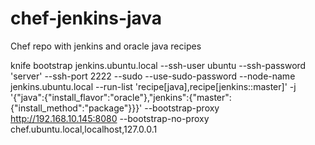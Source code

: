 # chef-jenkins-java

Chef repo with jenkins and oracle java recipes

knife bootstrap jenkins.ubuntu.local --ssh-user ubuntu --ssh-password 'server' --ssh-port 2222 --sudo --use-sudo-password --node-name jenkins.ubuntu.local --run-list 'recipe[java],recipe[jenkins::master]' -j '{"java":{"install_flavor":"oracle"},"jenkins":{"master":{"install_method":"package"}}}' --bootstrap-proxy http://192.168.10.145:8080 --bootstrap-no-proxy chef.ubuntu.local,localhost,127.0.0.1
